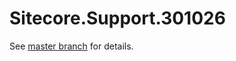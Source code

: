 # Sitecore.Support.301026

See [master branch](https://github.com/sitecoresupport/Sitecore.Support.301026) for details.